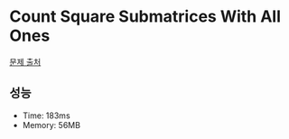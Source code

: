 # Count Square Submatrices With All Ones

[문제 출처](https://leetcode.com/problems/count-square-submatrices-with-all-ones)

## 성능

- Time: 183ms
- Memory: 56MB